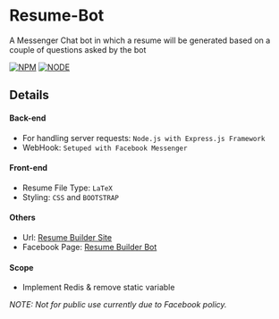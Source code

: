 # Resume-Bot
A Messenger Chat bot in which a resume will be generated based on a couple of questions asked by the bot

[![NPM](https://img.shields.io/static/v1?label=npm&message=>= 6.8.5&color=blue)](https://shields.io/)
[![NODE](https://img.shields.io/static/v1?label=node&message=>= 10.12.8&color=success)](https://shields.io/)

## Details
#### Back-end
* For handling server requests: `Node.js with Express.js Framework`
* WebHook: `Setuped with Facebook Messenger`

#### Front-end
* Resume File Type: `LaTeX`
* Styling: `CSS` and `BOOTSTRAP`

#### Others
* Url: [Resume Builder Site](https://resumebuilderbot.herokuapp.com/)
* Facebook Page: [Resume Builder Bot](https://www.facebook.com/Resume-Builder-Bot-622691505043730/)

#### Scope
* Implement Redis & remove static variable

_NOTE: Not for public use currently due to Facebook policy._
